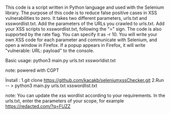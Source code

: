 This code is a script written in Python language and used with the Selenium library. The purpose of this code is to reduce false positive cases in XSS vulnerabilities to zero. It takes two different parameters, urls.txt and xsswordlist.txt. Add the parameters of the URLs you crawled to urls.txt. Add your XSS scripts to xsswordlist.txt, following the "=" sign. The code is also supported by the rate flag. You can specify it as -r 10. You will write your own XSS code for each parameter and communicate with Selenium, and open a window in Firefox. If a popup appears in Firefox, it will write "vulnerable: URL: payload" to the console.


Basic usage: python3 main.py urls.txt xssworldist.txt




note: powered with CGPT

İnstall :  1.git clone https://github.com/kacakb/seleniumxssChecker.git
           2.Run -- >  python3 main.py urls.txt xsswordlist.txt

note: You can update the xss wordlist according to your requirements. In the urls.txt, enter the parameters of your scope, for example https://redacted.com/?q=FUZZ
